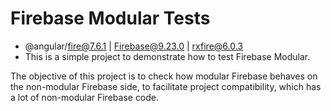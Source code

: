 # Firebase Modular Tests

- @angular/fire@7.6.1 | Firebase@9.23.0 | rxfire@6.0.3
- This is a simple project to demonstrate how to test Firebase Modular.

The objective of this project is to check how modular Firebase behaves on the non-modular Firebase side, to facilitate project compatibility, which has a lot of non-modular Firebase code.
